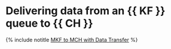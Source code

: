 # Delivering data from an {{ KF }} queue to {{ CH }}

{% include notitle [MKF to MCH with Data Transfer](../../_tutorials/dataplatform/mkf-mch-migration.md) %}
